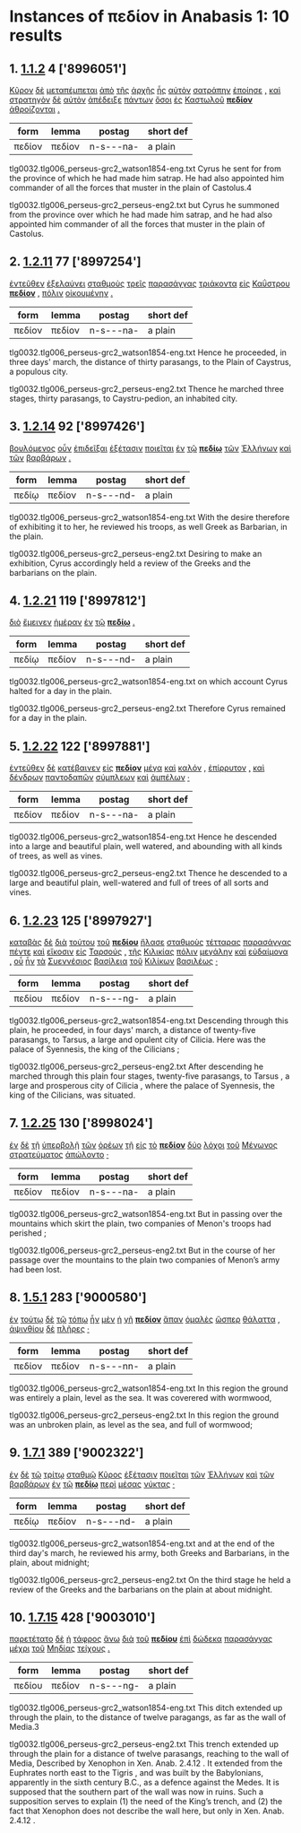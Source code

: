 # Instances of πεδίον in Anabasis 1: 10 results
## 1. [1.1.2](https://beyond-translation.perseus.org/reader/urn:cts:greekLit:tlg0032.tlg006.perseus-grc2:1.1.2?mode=syntax-trees) 4 ['8996051']
[Κῦρον](https://atlas-test.fly.dev/morphology/lemmas/?lang=grc&q="Κῦρος") [δὲ](https://atlas-test.fly.dev/morphology/lemmas/?lang=grc&q="δέ") [μεταπέμπεται](https://atlas-test.fly.dev/morphology/lemmas/?lang=grc&q="μεταπέμπω") [ἀπὸ](https://atlas-test.fly.dev/morphology/lemmas/?lang=grc&q="ἀπό") [τῆς](https://atlas-test.fly.dev/morphology/lemmas/?lang=grc&q="ὁ") [ἀρχῆς](https://atlas-test.fly.dev/morphology/lemmas/?lang=grc&q="ἀρχή") [ἧς](https://atlas-test.fly.dev/morphology/lemmas/?lang=grc&q="ὅς") [αὐτὸν](https://atlas-test.fly.dev/morphology/lemmas/?lang=grc&q="αὐτός") [σατράπην](https://atlas-test.fly.dev/morphology/lemmas/?lang=grc&q="σατράπης") [ἐποίησε](https://atlas-test.fly.dev/morphology/lemmas/?lang=grc&q="ποιέω") [,](https://atlas-test.fly.dev/morphology/lemmas/?lang=grc&q=",") [καὶ](https://atlas-test.fly.dev/morphology/lemmas/?lang=grc&q="καί") [στρατηγὸν](https://atlas-test.fly.dev/morphology/lemmas/?lang=grc&q="στρατηγός") [δὲ](https://atlas-test.fly.dev/morphology/lemmas/?lang=grc&q="δέ") [αὐτὸν](https://atlas-test.fly.dev/morphology/lemmas/?lang=grc&q="αὐτός") [ἀπέδειξε](https://atlas-test.fly.dev/morphology/lemmas/?lang=grc&q="ἀποδείκνυμι") [πάντων](https://atlas-test.fly.dev/morphology/lemmas/?lang=grc&q="πᾶς") [ὅσοι](https://atlas-test.fly.dev/morphology/lemmas/?lang=grc&q="ὅσος") [ἐς](https://atlas-test.fly.dev/morphology/lemmas/?lang=grc&q="εἰς") [Καστωλοῦ](https://atlas-test.fly.dev/morphology/lemmas/?lang=grc&q="Καστωλός") **[πεδίον](https://atlas-test.fly.dev/morphology/lemmas/?lang=grc&q="πεδίον")** [ἁθροίζονται](https://atlas-test.fly.dev/morphology/lemmas/?lang=grc&q="ἀθροίζω") [.](https://atlas-test.fly.dev/morphology/lemmas/?lang=grc&q=".") 

| form | lemma | postag | short def |
| --- | --- | --- | --- |
| πεδίον | πεδίον | n-s---na- | a plain |

tlg0032.tlg006_perseus-grc2_watson1854-eng.txt Cyrus he sent for from the province of which he had made him satrap. He had also appointed him commander of all the forces that muster in the plain of Castolus.4 

tlg0032.tlg006_perseus-grc2_perseus-eng2.txt but  Cyrus  he summoned from the province over which he had made him satrap, and he had also appointed him commander of all the forces that muster in the plain of Castolus. 

## 2. [1.2.11](https://beyond-translation.perseus.org/reader/urn:cts:greekLit:tlg0032.tlg006.perseus-grc2:1.2.11?mode=syntax-trees) 77 ['8997254']
[ἐντεῦθεν](https://atlas-test.fly.dev/morphology/lemmas/?lang=grc&q="ἐντεῦθεν") [ἐξελαύνει](https://atlas-test.fly.dev/morphology/lemmas/?lang=grc&q="ἐξελαύνω") [σταθμοὺς](https://atlas-test.fly.dev/morphology/lemmas/?lang=grc&q="σταθμός") [τρεῖς](https://atlas-test.fly.dev/morphology/lemmas/?lang=grc&q="τρεῖς") [παρασάγγας](https://atlas-test.fly.dev/morphology/lemmas/?lang=grc&q="παρασάγγης") [τριάκοντα](https://atlas-test.fly.dev/morphology/lemmas/?lang=grc&q="τριάκοντα") [εἰς](https://atlas-test.fly.dev/morphology/lemmas/?lang=grc&q="εἰς") [Καΰστρου](https://atlas-test.fly.dev/morphology/lemmas/?lang=grc&q="Κάϋστρος") **[πεδίον](https://atlas-test.fly.dev/morphology/lemmas/?lang=grc&q="πεδίον")** [,](https://atlas-test.fly.dev/morphology/lemmas/?lang=grc&q=",") [πόλιν](https://atlas-test.fly.dev/morphology/lemmas/?lang=grc&q="πόλις") [οἰκουμένην](https://atlas-test.fly.dev/morphology/lemmas/?lang=grc&q="οἰκουμένη") [.](https://atlas-test.fly.dev/morphology/lemmas/?lang=grc&q=".") 

| form | lemma | postag | short def |
| --- | --- | --- | --- |
| πεδίον | πεδίον | n-s---na- | a plain |

tlg0032.tlg006_perseus-grc2_watson1854-eng.txt Hence he proceeded, in three days' march, the distance of thirty parasangs, to the Plain of Caystrus, a populous city. 

tlg0032.tlg006_perseus-grc2_perseus-eng2.txt Thence he marched three stages, thirty parasangs, to Caystru-pedion, an inhabited city. 

## 3. [1.2.14](https://beyond-translation.perseus.org/reader/urn:cts:greekLit:tlg0032.tlg006.perseus-grc2:1.2.14?mode=syntax-trees) 92 ['8997426']
[βουλόμενος](https://atlas-test.fly.dev/morphology/lemmas/?lang=grc&q="βούλομαι") [οὖν](https://atlas-test.fly.dev/morphology/lemmas/?lang=grc&q="οὖν") [ἐπιδεῖξαι](https://atlas-test.fly.dev/morphology/lemmas/?lang=grc&q="ἐπιδείκνυμι") [ἐξέτασιν](https://atlas-test.fly.dev/morphology/lemmas/?lang=grc&q="ἐξέτασις") [ποιεῖται](https://atlas-test.fly.dev/morphology/lemmas/?lang=grc&q="ποιέω") [ἐν](https://atlas-test.fly.dev/morphology/lemmas/?lang=grc&q="ἐν") [τῷ](https://atlas-test.fly.dev/morphology/lemmas/?lang=grc&q="ὁ") **[πεδίῳ](https://atlas-test.fly.dev/morphology/lemmas/?lang=grc&q="πεδίον")** [τῶν](https://atlas-test.fly.dev/morphology/lemmas/?lang=grc&q="ὁ") [Ἑλλήνων](https://atlas-test.fly.dev/morphology/lemmas/?lang=grc&q="Ἕλλην") [καὶ](https://atlas-test.fly.dev/morphology/lemmas/?lang=grc&q="καί") [τῶν](https://atlas-test.fly.dev/morphology/lemmas/?lang=grc&q="ὁ") [βαρβάρων](https://atlas-test.fly.dev/morphology/lemmas/?lang=grc&q="βάρβαρος") [.](https://atlas-test.fly.dev/morphology/lemmas/?lang=grc&q=".") 

| form | lemma | postag | short def |
| --- | --- | --- | --- |
| πεδίῳ | πεδίον | n-s---nd- | a plain |

tlg0032.tlg006_perseus-grc2_watson1854-eng.txt With the desire therefore of exhibiting it to her, he reviewed his troops, as well Greek as Barbarian, in the plain. 

tlg0032.tlg006_perseus-grc2_perseus-eng2.txt Desiring to make an exhibition,  Cyrus  accordingly held a review of the Greeks and the barbarians on the plain. 

## 4. [1.2.21](https://beyond-translation.perseus.org/reader/urn:cts:greekLit:tlg0032.tlg006.perseus-grc2:1.2.21?mode=syntax-trees) 119 ['8997812']
[διὸ](https://atlas-test.fly.dev/morphology/lemmas/?lang=grc&q="διό") [ἔμεινεν](https://atlas-test.fly.dev/morphology/lemmas/?lang=grc&q="μένω") [ἡμέραν](https://atlas-test.fly.dev/morphology/lemmas/?lang=grc&q="ἡμέρα") [ἐν](https://atlas-test.fly.dev/morphology/lemmas/?lang=grc&q="ἐν") [τῷ](https://atlas-test.fly.dev/morphology/lemmas/?lang=grc&q="ὁ") **[πεδίῳ](https://atlas-test.fly.dev/morphology/lemmas/?lang=grc&q="πεδίον")** [.](https://atlas-test.fly.dev/morphology/lemmas/?lang=grc&q=".") 

| form | lemma | postag | short def |
| --- | --- | --- | --- |
| πεδίῳ | πεδίον | n-s---nd- | a plain |

tlg0032.tlg006_perseus-grc2_watson1854-eng.txt on which account Cyrus halted for a day in the plain. 

tlg0032.tlg006_perseus-grc2_perseus-eng2.txt Therefore  Cyrus  remained for a day in the plain. 

## 5. [1.2.22](https://beyond-translation.perseus.org/reader/urn:cts:greekLit:tlg0032.tlg006.perseus-grc2:1.2.22?mode=syntax-trees) 122 ['8997881']
[ἐντεῦθεν](https://atlas-test.fly.dev/morphology/lemmas/?lang=grc&q="ἐντεῦθεν") [δὲ](https://atlas-test.fly.dev/morphology/lemmas/?lang=grc&q="δέ") [κατέβαινεν](https://atlas-test.fly.dev/morphology/lemmas/?lang=grc&q="καταβαίνω") [εἰς](https://atlas-test.fly.dev/morphology/lemmas/?lang=grc&q="εἰς") **[πεδίον](https://atlas-test.fly.dev/morphology/lemmas/?lang=grc&q="πεδίον")** [μέγα](https://atlas-test.fly.dev/morphology/lemmas/?lang=grc&q="μέγας") [καὶ](https://atlas-test.fly.dev/morphology/lemmas/?lang=grc&q="καί") [καλόν](https://atlas-test.fly.dev/morphology/lemmas/?lang=grc&q="καλός") [,](https://atlas-test.fly.dev/morphology/lemmas/?lang=grc&q=",") [ἐπίρρυτον](https://atlas-test.fly.dev/morphology/lemmas/?lang=grc&q="ἐπίρρυτος") [,](https://atlas-test.fly.dev/morphology/lemmas/?lang=grc&q=",") [καὶ](https://atlas-test.fly.dev/morphology/lemmas/?lang=grc&q="καί") [δένδρων](https://atlas-test.fly.dev/morphology/lemmas/?lang=grc&q="δένδρον") [παντοδαπῶν](https://atlas-test.fly.dev/morphology/lemmas/?lang=grc&q="παντοδαπής") [σύμπλεων](https://atlas-test.fly.dev/morphology/lemmas/?lang=grc&q="σύμπλεος") [καὶ](https://atlas-test.fly.dev/morphology/lemmas/?lang=grc&q="καί") [ἀμπέλων](https://atlas-test.fly.dev/morphology/lemmas/?lang=grc&q="ἄμπελος") [·](https://atlas-test.fly.dev/morphology/lemmas/?lang=grc&q="·") 

| form | lemma | postag | short def |
| --- | --- | --- | --- |
| πεδίον | πεδίον | n-s---na- | a plain |

tlg0032.tlg006_perseus-grc2_watson1854-eng.txt Hence he descended into a large and beautiful plain, well watered, and abounding with all kinds of trees, as well as vines. 

tlg0032.tlg006_perseus-grc2_perseus-eng2.txt Thence he descended to a large and beautiful plain, well-watered and full of trees of all sorts and vines. 

## 6. [1.2.23](https://beyond-translation.perseus.org/reader/urn:cts:greekLit:tlg0032.tlg006.perseus-grc2:1.2.23?mode=syntax-trees) 125 ['8997927']
[καταβὰς](https://atlas-test.fly.dev/morphology/lemmas/?lang=grc&q="καταβαίνω") [δὲ](https://atlas-test.fly.dev/morphology/lemmas/?lang=grc&q="δέ") [διὰ](https://atlas-test.fly.dev/morphology/lemmas/?lang=grc&q="διά") [τούτου](https://atlas-test.fly.dev/morphology/lemmas/?lang=grc&q="οὗτος") [τοῦ](https://atlas-test.fly.dev/morphology/lemmas/?lang=grc&q="ὁ") **[πεδίου](https://atlas-test.fly.dev/morphology/lemmas/?lang=grc&q="πεδίον")** [ἤλασε](https://atlas-test.fly.dev/morphology/lemmas/?lang=grc&q="ἐλαύνω") [σταθμοὺς](https://atlas-test.fly.dev/morphology/lemmas/?lang=grc&q="σταθμός") [τέτταρας](https://atlas-test.fly.dev/morphology/lemmas/?lang=grc&q="τέσσαρες") [παρασάγγας](https://atlas-test.fly.dev/morphology/lemmas/?lang=grc&q="παρασάγγης") [πέντε](https://atlas-test.fly.dev/morphology/lemmas/?lang=grc&q="πέντε") [καὶ](https://atlas-test.fly.dev/morphology/lemmas/?lang=grc&q="καί") [εἴκοσιν](https://atlas-test.fly.dev/morphology/lemmas/?lang=grc&q="εἴκοσι") [εἰς](https://atlas-test.fly.dev/morphology/lemmas/?lang=grc&q="εἰς") [Ταρσούς](https://atlas-test.fly.dev/morphology/lemmas/?lang=grc&q="Ταρσός") [,](https://atlas-test.fly.dev/morphology/lemmas/?lang=grc&q=",") [τῆς](https://atlas-test.fly.dev/morphology/lemmas/?lang=grc&q="ὁ") [Κιλικίας](https://atlas-test.fly.dev/morphology/lemmas/?lang=grc&q="Κιλικία") [πόλιν](https://atlas-test.fly.dev/morphology/lemmas/?lang=grc&q="πόλις") [μεγάλην](https://atlas-test.fly.dev/morphology/lemmas/?lang=grc&q="μέγας") [καὶ](https://atlas-test.fly.dev/morphology/lemmas/?lang=grc&q="καί") [εὐδαίμονα](https://atlas-test.fly.dev/morphology/lemmas/?lang=grc&q="εὐδαίμων") [,](https://atlas-test.fly.dev/morphology/lemmas/?lang=grc&q=",") [οὗ](https://atlas-test.fly.dev/morphology/lemmas/?lang=grc&q="ὅς") [ἦν](https://atlas-test.fly.dev/morphology/lemmas/?lang=grc&q="εἰμί") [τὰ](https://atlas-test.fly.dev/morphology/lemmas/?lang=grc&q="ὁ") [Συεννέσιος](https://atlas-test.fly.dev/morphology/lemmas/?lang=grc&q="Συέννεσις") [βασίλεια](https://atlas-test.fly.dev/morphology/lemmas/?lang=grc&q="βασίλειον") [τοῦ](https://atlas-test.fly.dev/morphology/lemmas/?lang=grc&q="ὁ") [Κιλίκων](https://atlas-test.fly.dev/morphology/lemmas/?lang=grc&q="Κίλιξ") [βασιλέως](https://atlas-test.fly.dev/morphology/lemmas/?lang=grc&q="βασιλεύς") [·](https://atlas-test.fly.dev/morphology/lemmas/?lang=grc&q="·") 

| form | lemma | postag | short def |
| --- | --- | --- | --- |
| πεδίου | πεδίον | n-s---ng- | a plain |

tlg0032.tlg006_perseus-grc2_watson1854-eng.txt Descending through this plain, he proceeded, in four days' march, a distance of twenty-five parasangs, to Tarsus, a large and opulent city of Cilicia. Here was the palace of Syennesis, the king of the Cilicians ; 

tlg0032.tlg006_perseus-grc2_perseus-eng2.txt After descending he marched through this plain four stages, twenty-five parasangs, to  Tarsus , a large and prosperous city of  Cilicia , where the palace of Syennesis, the king of the Cilicians, was situated. 

## 7. [1.2.25](https://beyond-translation.perseus.org/reader/urn:cts:greekLit:tlg0032.tlg006.perseus-grc2:1.2.25?mode=syntax-trees) 130 ['8998024']
[ἐν](https://atlas-test.fly.dev/morphology/lemmas/?lang=grc&q="ἐν") [δὲ](https://atlas-test.fly.dev/morphology/lemmas/?lang=grc&q="δέ") [τῇ](https://atlas-test.fly.dev/morphology/lemmas/?lang=grc&q="ὁ") [ὑπερβολῇ](https://atlas-test.fly.dev/morphology/lemmas/?lang=grc&q="ὑπερβολή") [τῶν](https://atlas-test.fly.dev/morphology/lemmas/?lang=grc&q="ὁ") [ὀρέων](https://atlas-test.fly.dev/morphology/lemmas/?lang=grc&q="ὄρος") [τῇ](https://atlas-test.fly.dev/morphology/lemmas/?lang=grc&q="ὁ") [εἰς](https://atlas-test.fly.dev/morphology/lemmas/?lang=grc&q="εἰς") [τὸ](https://atlas-test.fly.dev/morphology/lemmas/?lang=grc&q="ὁ") **[πεδίον](https://atlas-test.fly.dev/morphology/lemmas/?lang=grc&q="πεδίον")** [δύο](https://atlas-test.fly.dev/morphology/lemmas/?lang=grc&q="δύο") [λόχοι](https://atlas-test.fly.dev/morphology/lemmas/?lang=grc&q="λόχος") [τοῦ](https://atlas-test.fly.dev/morphology/lemmas/?lang=grc&q="ὁ") [Μένωνος](https://atlas-test.fly.dev/morphology/lemmas/?lang=grc&q="Μένων") [στρατεύματος](https://atlas-test.fly.dev/morphology/lemmas/?lang=grc&q="στράτευμα") [ἀπώλοντο](https://atlas-test.fly.dev/morphology/lemmas/?lang=grc&q="ἀπόλλυμι") [·](https://atlas-test.fly.dev/morphology/lemmas/?lang=grc&q="·") 

| form | lemma | postag | short def |
| --- | --- | --- | --- |
| πεδίον | πεδίον | n-s---na- | a plain |

tlg0032.tlg006_perseus-grc2_watson1854-eng.txt But in passing over the mountains which skirt the plain, two companies of Menon's troops had perished ; 

tlg0032.tlg006_perseus-grc2_perseus-eng2.txt But in the course of her passage over the mountains to the plain two companies of Menon’s army had been lost. 

## 8. [1.5.1](https://beyond-translation.perseus.org/reader/urn:cts:greekLit:tlg0032.tlg006.perseus-grc2:1.5.1?mode=syntax-trees) 283 ['9000580']
[ἐν](https://atlas-test.fly.dev/morphology/lemmas/?lang=grc&q="ἐν") [τούτῳ](https://atlas-test.fly.dev/morphology/lemmas/?lang=grc&q="οὗτος") [δὲ](https://atlas-test.fly.dev/morphology/lemmas/?lang=grc&q="δέ") [τῷ](https://atlas-test.fly.dev/morphology/lemmas/?lang=grc&q="ὁ") [τόπῳ](https://atlas-test.fly.dev/morphology/lemmas/?lang=grc&q="τόπος") [ἦν](https://atlas-test.fly.dev/morphology/lemmas/?lang=grc&q="εἰμί") [μὲν](https://atlas-test.fly.dev/morphology/lemmas/?lang=grc&q="μέν") [ἡ](https://atlas-test.fly.dev/morphology/lemmas/?lang=grc&q="ὁ") [γῆ](https://atlas-test.fly.dev/morphology/lemmas/?lang=grc&q="γῆ") **[πεδίον](https://atlas-test.fly.dev/morphology/lemmas/?lang=grc&q="πεδίον")** [ἅπαν](https://atlas-test.fly.dev/morphology/lemmas/?lang=grc&q="ἅπας") [ὁμαλὲς](https://atlas-test.fly.dev/morphology/lemmas/?lang=grc&q="ὁμαλής") [ὥσπερ](https://atlas-test.fly.dev/morphology/lemmas/?lang=grc&q="ὥσπερ") [θάλαττα](https://atlas-test.fly.dev/morphology/lemmas/?lang=grc&q="θάλασσα") [,](https://atlas-test.fly.dev/morphology/lemmas/?lang=grc&q=",") [ἀψινθίου](https://atlas-test.fly.dev/morphology/lemmas/?lang=grc&q="ἀψίνθιον") [δὲ](https://atlas-test.fly.dev/morphology/lemmas/?lang=grc&q="δέ") [πλῆρες](https://atlas-test.fly.dev/morphology/lemmas/?lang=grc&q="πλήρης") [·](https://atlas-test.fly.dev/morphology/lemmas/?lang=grc&q="·") 

| form | lemma | postag | short def |
| --- | --- | --- | --- |
| πεδίον | πεδίον | n-s---nn- | a plain |

tlg0032.tlg006_perseus-grc2_watson1854-eng.txt In this region the ground was entirely a plain, level as the sea. It was coverered with  wormwood, 

tlg0032.tlg006_perseus-grc2_perseus-eng2.txt In this region the ground was an unbroken plain, as level as the sea, and full of wormwood; 

## 9. [1.7.1](https://beyond-translation.perseus.org/reader/urn:cts:greekLit:tlg0032.tlg006.perseus-grc2:1.7.1?mode=syntax-trees) 389 ['9002322']
[ἐν](https://atlas-test.fly.dev/morphology/lemmas/?lang=grc&q="ἐν") [δὲ](https://atlas-test.fly.dev/morphology/lemmas/?lang=grc&q="δέ") [τῷ](https://atlas-test.fly.dev/morphology/lemmas/?lang=grc&q="ὁ") [τρίτῳ](https://atlas-test.fly.dev/morphology/lemmas/?lang=grc&q="τρίτος") [σταθμῷ](https://atlas-test.fly.dev/morphology/lemmas/?lang=grc&q="σταθμός") [Κῦρος](https://atlas-test.fly.dev/morphology/lemmas/?lang=grc&q="Κῦρος") [ἐξέτασιν](https://atlas-test.fly.dev/morphology/lemmas/?lang=grc&q="ἐξέτασις") [ποιεῖται](https://atlas-test.fly.dev/morphology/lemmas/?lang=grc&q="ποιέω") [τῶν](https://atlas-test.fly.dev/morphology/lemmas/?lang=grc&q="ὁ") [Ἑλλήνων](https://atlas-test.fly.dev/morphology/lemmas/?lang=grc&q="Ἕλλην") [καὶ](https://atlas-test.fly.dev/morphology/lemmas/?lang=grc&q="καί") [τῶν](https://atlas-test.fly.dev/morphology/lemmas/?lang=grc&q="ὁ") [βαρβάρων](https://atlas-test.fly.dev/morphology/lemmas/?lang=grc&q="βάρβαρος") [ἐν](https://atlas-test.fly.dev/morphology/lemmas/?lang=grc&q="ἐν") [τῷ](https://atlas-test.fly.dev/morphology/lemmas/?lang=grc&q="ὁ") **[πεδίῳ](https://atlas-test.fly.dev/morphology/lemmas/?lang=grc&q="πεδίον")** [περὶ](https://atlas-test.fly.dev/morphology/lemmas/?lang=grc&q="περί") [μέσας](https://atlas-test.fly.dev/morphology/lemmas/?lang=grc&q="μέσος") [νύκτας](https://atlas-test.fly.dev/morphology/lemmas/?lang=grc&q="νύξ") [·](https://atlas-test.fly.dev/morphology/lemmas/?lang=grc&q="·") 

| form | lemma | postag | short def |
| --- | --- | --- | --- |
| πεδίῳ | πεδίον | n-s---nd- | a plain |

tlg0032.tlg006_perseus-grc2_watson1854-eng.txt and at the end of the third day's march, he reviewed his army, both Greeks and Barbarians, in the plain, about midnight; 

tlg0032.tlg006_perseus-grc2_perseus-eng2.txt On the third stage he held a review of the Greeks and the barbarians on the plain at about midnight. 

## 10. [1.7.15](https://beyond-translation.perseus.org/reader/urn:cts:greekLit:tlg0032.tlg006.perseus-grc2:1.7.15?mode=syntax-trees) 428 ['9003010']
[παρετέτατο](https://atlas-test.fly.dev/morphology/lemmas/?lang=grc&q="παρατείνω") [δὲ](https://atlas-test.fly.dev/morphology/lemmas/?lang=grc&q="δέ") [ἡ](https://atlas-test.fly.dev/morphology/lemmas/?lang=grc&q="ὁ") [τάφρος](https://atlas-test.fly.dev/morphology/lemmas/?lang=grc&q="τάφρος") [ἄνω](https://atlas-test.fly.dev/morphology/lemmas/?lang=grc&q="ἄνω") [διὰ](https://atlas-test.fly.dev/morphology/lemmas/?lang=grc&q="διά") [τοῦ](https://atlas-test.fly.dev/morphology/lemmas/?lang=grc&q="ὁ") **[πεδίου](https://atlas-test.fly.dev/morphology/lemmas/?lang=grc&q="πεδίον")** [ἐπὶ](https://atlas-test.fly.dev/morphology/lemmas/?lang=grc&q="ἐπί") [δώδεκα](https://atlas-test.fly.dev/morphology/lemmas/?lang=grc&q="δώδεκα") [παρασάγγας](https://atlas-test.fly.dev/morphology/lemmas/?lang=grc&q="παρασάγγης") [μέχρι](https://atlas-test.fly.dev/morphology/lemmas/?lang=grc&q="μέχρι") [τοῦ](https://atlas-test.fly.dev/morphology/lemmas/?lang=grc&q="ὁ") [Μηδίας](https://atlas-test.fly.dev/morphology/lemmas/?lang=grc&q="Μηδία") [τείχους](https://atlas-test.fly.dev/morphology/lemmas/?lang=grc&q="τεῖχος") [.](https://atlas-test.fly.dev/morphology/lemmas/?lang=grc&q=".") 

| form | lemma | postag | short def |
| --- | --- | --- | --- |
| πεδίου | πεδίον | n-s---ng- | a plain |

tlg0032.tlg006_perseus-grc2_watson1854-eng.txt This ditch extended up through the plain, to the distance of twelve paragangs, as far as the wall of Media.3 

tlg0032.tlg006_perseus-grc2_perseus-eng2.txt This trench extended up through the plain for a distance of twelve parasangs, reaching to the wall of Media, Described by Xenophon in  Xen. Anab. 2.4.12 . It extended from the  Euphrates  north east to the  Tigris , and was built by the Babylonians, apparently in the sixth century B.C., as a defence against the Medes. It is supposed that the southern part of the wall was now in ruins. Such a supposition serves to explain (1) the need of the King’s trench, and (2) the fact that Xenophon does not describe the wall here, but only in  Xen. Anab. 2.4.12 . 

